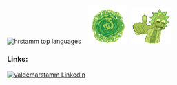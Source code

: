 <!-- Stats + GIFs on the same line (no borders, no CSS) -->
<p align="left">
  <img src="https://github-readme-stats.vercel.app/api/top-langs/?username=hrstamm&layout=compact&hide=html,css&theme=onedark&v=2"
       alt="hrstamm top languages" height="170" />
  &nbsp;&nbsp;
  <img src="assets/portal.gif" width="90" alt="Portal animation" />
  &nbsp;
  <img src="assets/Rick.gif" width="90" alt="Rick Gif" />
</p>

<!-- LinkedIn -->
<h3 align="left">Links:</h3>
<p align="left">
  <a href="https://www.linkedin.com/in/valdemarstamm" target="_blank">
    <img align="center"
         src="https://raw.githubusercontent.com/rahuldkjain/github-profile-readme-generator/master/src/images/icons/Social/linked-in-alt.svg"
         alt="valdemarstamm LinkedIn"
         height="30" width="40" />
  </a>
</p>
